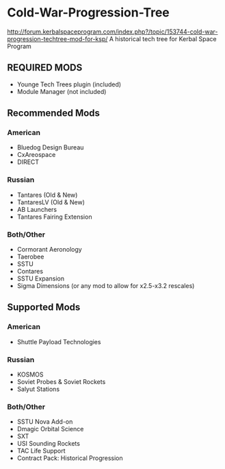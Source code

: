 # Cold-War-Progression-Tree
http://forum.kerbalspaceprogram.com/index.php?/topic/153744-cold-war-progression-techtree-mod-for-ksp/
A historical tech tree for Kerbal Space Program

## REQUIRED MODS

* Younge Tech Trees plugin (included)
* Module Manager (not included)

## Recommended Mods

### American

* Bluedog Design Bureau
* CxAreospace
* DIRECT

### Russian

* Tantares (Old & New)
* TantaresLV (Old & New)
* AB Launchers
* Tantares Fairing Extension

### Both/Other

* Cormorant Aeronology
* Taerobee
* SSTU
* Contares
* SSTU Expansion
* Sigma Dimensions (or any mod to allow for x2.5-x3.2 rescales)

## Supported Mods

### American

* Shuttle Payload Technologies

### Russian

* KOSMOS
* Soviet Probes & Soviet Rockets
* Salyut Stations

### Both/Other

* SSTU Nova Add-on
* Dmagic Orbital Science
* SXT
* USI Sounding Rockets
* TAC Life Support
* Contract Pack: Historical Progression
